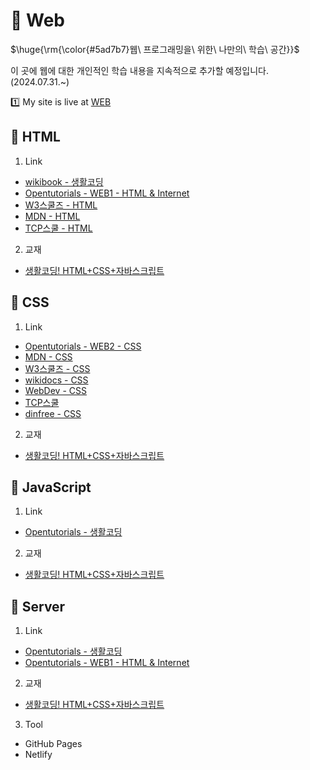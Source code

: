 # 🍔 Web
<p>$\huge{\rm{\color{#5ad7b7}웹\ 프로그래밍을\ 위한\ 나만의\ 학습\ 공간}}$</p>
<p>이 곳에 웹에 대한 개인적인 학습 내용을 지속적으로 추가할 예정입니다. (2024.07.31.~)</p>

1️⃣ My site is live at [WEB](https://green-jeong.github.io/Web/)

## 🥖 HTML
1. Link
  - [wikibook - 생활코딩](https://wikibook.github.io/html-css-js/html.html)
  - [Opentutorials - WEB1 - HTML & Internet](https://opentutorials.org/course/3084)
  - [W3스쿨즈 - HTML](https://www.w3schools.com/html/)
  - [MDN - HTML](https://developer.mozilla.org/ko/docs/Learn/HTML/Introduction_to_HTML/Getting_started#html%EC%9D%B4%EB%9E%80)
  - [TCP스쿨 - HTML](https://www.tcpschool.com/html/intro)
2. 교재
  - [생활코딩! HTML+CSS+자바스크립트](https://www.aladin.co.kr/m/mproduct.aspx?ItemId=177467185)

## 🧀 CSS
1. Link
  - [Opentutorials - WEB2 - CSS](https://opentutorials.org/course/3084)
  - [MDN - CSS](https://developer.mozilla.org/ko/docs/Learn/Getting_started_with_the_web/CSS_basics)
  - [W3스쿨즈 - CSS](https://www.w3schools.com/css/)
  - [wikidocs - CSS](https://wikidocs.net/190952)
  - [WebDev - CSS](https://web.dev/learn/css?hl=ko)
  - [TCP스쿨](https://www.tcpschool.com/css/intro)
  - [dinfree - CSS](https://dinfree.com/lecture/frontend/122_css_1.html)
2. 교재
  - [생활코딩! HTML+CSS+자바스크립트](https://www.aladin.co.kr/m/mproduct.aspx?ItemId=177467185)

## 🥬 JavaScript
1. Link
  - [Opentutorials - 생활코딩](https://opentutorials.org/course/3084)
2. 교재
  - [생활코딩! HTML+CSS+자바스크립트](https://www.aladin.co.kr/m/mproduct.aspx?ItemId=177467185)

## 🍅 Server
1. Link
  - [Opentutorials - 생활코딩](https://opentutorials.org/course/3084)
  - [Opentutorials - WEB1 - HTML & Internet](https://opentutorials.org/course/3084)
2. 교재
  - [생활코딩! HTML+CSS+자바스크립트](https://www.aladin.co.kr/m/mproduct.aspx?ItemId=177467185)
3. Tool
  - GitHub Pages
  - Netlify

<!-- SQL, PHP, ... -->
